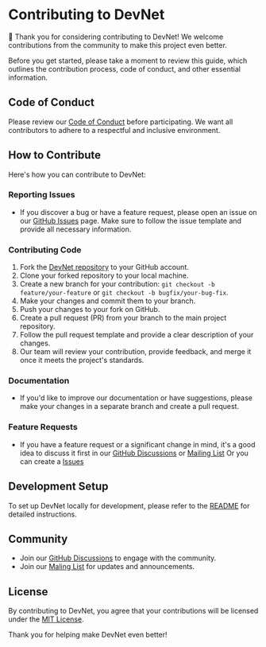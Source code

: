 # Contributing to DevNet

🎉 Thank you for considering contributing to DevNet! We welcome contributions from the community to make this project even better.

Before you get started, please take a moment to review this guide, which outlines the contribution process, code of conduct, and other essential information.

## Code of Conduct

Please review our [Code of Conduct](CODE_OF_CONDUCT.md) before participating. We want all contributors to adhere to a respectful and inclusive environment.

## How to Contribute

Here's how you can contribute to DevNet:

### Reporting Issues

- If you discover a bug or have a feature request, please open an issue on our [GitHub Issues](https://github.com/SukhmeetSingh2002/Cli-Chat/issues) page. Make sure to follow the issue template and provide all necessary information.

### Contributing Code

1. Fork the [DevNet repository](https://github.com/SukhmeetSingh2002/Cli-Chat) to your GitHub account.
2. Clone your forked repository to your local machine.
3. Create a new branch for your contribution: `git checkout -b feature/your-feature` or `git checkout -b bugfix/your-bug-fix`.
4. Make your changes and commit them to your branch.
5. Push your changes to your fork on GitHub.
6. Create a pull request (PR) from your branch to the main project repository.
7. Follow the pull request template and provide a clear description of your changes.
8. Our team will review your contribution, provide feedback, and merge it once it meets the project's standards.

### Documentation

- If you'd like to improve our documentation or have suggestions, please make your changes in a separate branch and create a pull request.

### Feature Requests

- If you have a feature request or a significant change in mind, it's a good idea to discuss it first in our [GitHub Discussions](https://github.com/SukhmeetSingh2002/Cli-Chat/discussions) or [Mailing List](https://groups.google.com/g/devnet-dicuss) Or you can create a [Issues](https://github.com/SukhmeetSingh2002/Cli-Chat/issues)

## Development Setup

To set up DevNet locally for development, please refer to the [README](README.md) for detailed instructions.

## Community

- Join our [GitHub Discussions](https://github.com/SukhmeetSingh2002/Cli-Chat/discussions) to engage with the community.
- Join our [Maling List](https://groups.google.com/g/devnet-dicuss) for updates and announcements.


## License

By contributing to DevNet, you agree that your contributions will be licensed under the [MIT License](LICENSE).

Thank you for helping make DevNet even better!
